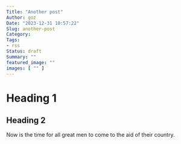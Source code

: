 ```yaml
---
Title: "Another post"
Author: goz
Date: "2023-12-31 10:57:22"
Slug: another-post
Category: 
Tags:
- rss
Status: draft
Summary: ""
featured_image: ""
images: [ "" ]
---
```


# Heading 1

## Heading 2

Now is the time for all great men to come to the aid of their country.


